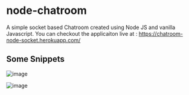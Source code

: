 # node-chatroom

A simple socket based Chatroom created using Node JS and vanilla Javascript.
You can checkout the applicaiton live at : https://chatroom-node-socket.herokuapp.com/

## Some Snippets 

![image](https://user-images.githubusercontent.com/59859592/173957638-a5eace39-2d2d-4a54-8f14-d9a6e14f29d5.png)

![image](https://user-images.githubusercontent.com/59859592/173957582-4ca6dd91-896f-465e-ab88-a572ecb6442b.png)
